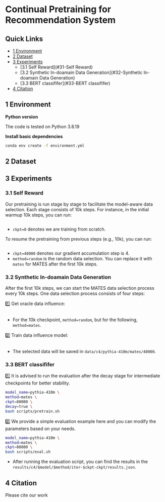 # Continual Pretraining for Recommendation System


## Quick Links

- [1 Environment](#1-environment)
- [2 Dataset](#2-dataset)
- [3 Experiments](#3-experiments)
  - [3.1 Self Reward](#31-Self Reward)
  - [3.2 Synthetic In-doamain Data Generation](#32-Synthetic In-doamain Data Generation)
  - [3.3 BERT classififer](#33-BERT classififer)
- [4 Citation](#4-citation)

## 1 Environment

**Python version**

The code is tested on Python 3.8.19

**Install basic dependencies**

```bash
conda env create -f environment.yml 
```

## 2 Dataset

## 3 Experiments


### 3.1 Self Reward

Our pretraining is run stage by stage to facilitate the model-aware data selection. Each stage consists of 10k steps. For instance, in the initial warmup 10k steps, you can run:

```bash

```

- `ckpt=0` denotes we are training from scratch.

To resume the pretraining from previous steps (e.g., 10k), you can run:

```bash

```

- `ckpt=40000` denotes our gradient accumulation step is 4.
- `method=random` is the random data selection. You can replace it with `mates` for MATES after the first 10k steps.

### 3.2 Synthetic In-doamain Data Generation

After the first 10k steps, we can start the MATES data selection process every 10k steps. One data selection process consists of four steps:

1️⃣ Get oracle data influence:

```bash
```

- For the 10k checkpoint, `method=random`, but for the following, `method=mates`.

2️⃣ Train data influence model:

```bash

```

- The selected data will be saved in `data/c4/pythia-410m/mates/40000`.

### 3.3 BERT classififer

1️⃣ It is advised to run the evaluation after the decay stage for intermediate checkpoints for better stability.

```bash
model_name=pythia-410m \
method=mates \
ckpt=80000 \
decay=true \
bash scripts/pretrain.sh
```

2️⃣ We provide a simple evaluation example here and you can modify the parameters based on your needs.

```bash
model_name=pythia-410m \
method=mates \
ckpt=80800 \
bash scripts/eval.sh
```

- After running the evaluation script, you can find the results in the `results/c4/$model/$method/iter-$ckpt-ckpt/results.json`.

## 4 Citation

Please cite our work
